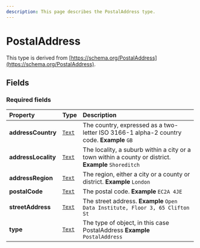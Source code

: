 ```yaml
---
description: This page describes the PostalAddress type.
---
```


# PostalAddress

This type is derived from [https://schema.org/PostalAddress](https://schema.org/PostalAddress).

## **Fields**

### **Required fields**

| Property | Type | Description |
| :--- | :--- | :--- |
| **addressCountry** |  [`Text`](https://schema.org/Text) |  The country, expressed as a two-letter ISO 3166-1 alpha-2 country code.  **Example**  `GB` |
| **addressLocality** |  [`Text`](https://schema.org/Text) |  The locality, a suburb within a city or a town within a county or district.  **Example**  `Shoreditch` |
| **addressRegion** |  [`Text`](https://schema.org/Text) |  The region, either a city or a county or district.  **Example**  `London` |
| **postalCode** |  [`Text`](https://schema.org/Text) |  The postal code.  **Example**  `EC2A 4JE` |
| **streetAddress** |  [`Text`](https://schema.org/Text) |  The street address.  **Example**  `Open Data Institute, Floor 3, 65 Clifton St` |
| **type** |  [`Text`](https://schema.org/Text) |  The type of object, in this case PostalAddress  **Example**  `PostalAddress` |

